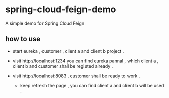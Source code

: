 # spring-cloud-feign-demo
A simple demo for Spring Cloud Feign

## how to use 

* start eureka , customer , client a and client b project . 

* visit http://localhost:1234 you can find eureka pannal , which client a , client b and customer shall be registed already . 
 
* visit http://localhost:8083 , customer shall be ready to work . 

    * keep refresh the page , you can find client a and client b will be used . 
    


